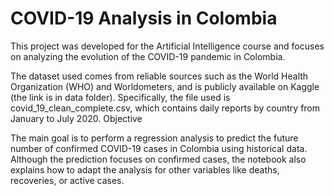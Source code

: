 # COVID-19 Analysis in Colombia

This project was developed for the Artificial Intelligence course and focuses on analyzing the evolution of the COVID-19 pandemic in Colombia.

The dataset used comes from reliable sources such as the World Health Organization (WHO) and Worldometers, and is publicly available on Kaggle (the link is in data folder). Specifically, the file used is covid_19_clean_complete.csv, which contains daily reports by country from January to July 2020.
Objective

The main goal is to perform a regression analysis to predict the future number of confirmed COVID-19 cases in Colombia using historical data. Although the prediction focuses on confirmed cases, the notebook also explains how to adapt the analysis for other variables like deaths, recoveries, or active cases.
